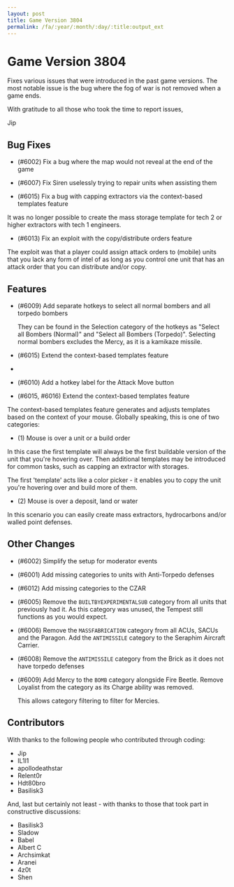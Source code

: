 ```yaml
---
layout: post
title: Game Version 3804
permalink: /fa/:year/:month/:day/:title:output_ext
---
```


# Game Version 3804

Fixes various issues that were introduced in the past game versions. The most notable issue is the bug where the fog of war is not removed when a game ends.

With gratitude to all those who took the time to report issues,

Jip

## Bug Fixes

- (#6002) Fix a bug where the map would not reveal at the end of the game

- (#6007) Fix Siren uselessly trying to repair units when assisting them

- (#6015) Fix a bug with capping extractors via the context-based templates feature

It was no longer possible to create the mass storage template for tech 2 or higher extractors with tech 1 engineers.

- (#6013) Fix an exploit with the copy/distribute orders feature

The exploit was that a player could assign attack orders to (mobile) units that you lack any form of intel of as long as you control one unit that has an attack order that you can distribute and/or copy.

## Features

- (#6009) Add separate hotkeys to select all normal bombers and all torpedo bombers

  They can be found in the Selection category of the hotkeys as "Select all Bombers (Normal)" and "Select all Bombers (Torpedo)".
  Selecting normal bombers excludes the Mercy, as it is a kamikaze missile.

- (#6015) Extend the context-based templates feature
-
- (#6010) Add a hotkey label for the Attack Move button

- (#6015, #6016) Extend the context-based templates feature

The context-based templates feature generates and adjusts templates based on the context of your mouse. Globally speaking, this is one of two categories:

- (1) Mouse is over a unit or a build order

In this case the first template will always be the first buildable version of the unit that you're hovering over. Then additional templates may be introduced for common tasks, such as capping an extractor with storages.

The first 'template' acts like a color picker - it enables you to copy the unit you're hovering over and build more of them.

- (2) Mouse is over a deposit, land or water

In this scenario you can easily create mass extractors, hydrocarbons and/or walled point defenses.

## Other Changes

- (#6002) Simplify the setup for moderator events

- (#6001) Add missing categories to units with Anti-Torpedo defenses

- (#6012) Add missing categories to the CZAR

- (#6005) Remove the `BUILTBYEXPERIMENTALSUB` category from all units that previously had it. As this category was unused, the Tempest still functions as you would expect.

- (#6006) Remove the `MASSFABRICATION` category from all ACUs, SACUs and the Paragon. Add the `ANTIMISSILE` category to the Seraphim Aircraft Carrier.

- (#6008) Remove the `ANTIMISSILE` category from the Brick as it does not have torpedo defenses

- (#6009) Add Mercy to the `BOMB` category alongside Fire Beetle. Remove Loyalist from the category as its Charge ability was removed.

  This allows category filtering to filter for Mercies.

## Contributors

With thanks to the following people who contributed through coding:

- Jip
- lL1l1
- apollodeathstar
- Relent0r
- Hdt80bro
- Basilisk3

And, last but certainly not least - with thanks to those that took part in constructive discussions:

- Basilisk3
- Sladow
- Babel
- Albert C
- Archsimkat
- Aranei
- 4z0t
- Shen
